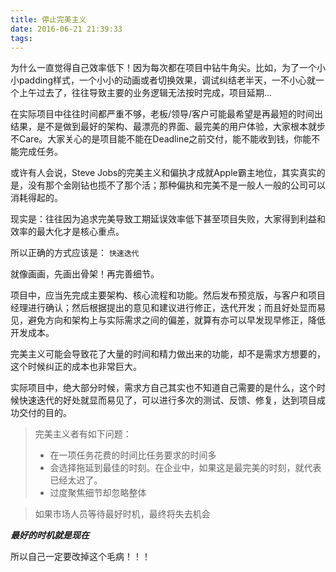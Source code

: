 ```yaml
---
title: 停止完美主义
date: 2016-06-21 21:39:33
tags:
---
```



为什么一直觉得自己效率低下！因为每次都在项目中钻牛角尖。比如，为了一个小小padding样式，一个小小的动画或者切换效果，调试纠结老半天，一不小心就一个上午过去了，往往导致主要的业务逻辑无法按时完成，项目延期...

<!--more-->

在实际项目中往往时间都严重不够，老板/领导/客户可能最希望是再最短的时间出结果，是不是做到最好的架构、最漂亮的界面、最完美的用户体验，大家根本就步不Care。大家关心的是项目能不能在Deadline之前交付，能不能收到钱，你能不能完成任务。

或许有人会说，Steve Jobs的完美主义和偏执才成就Apple霸主地位，其实真实的是，没有那个金刚钻也揽不了那个活；那种偏执和完美不是一般人一般的公司可以消耗得起的。

现实是：往往因为追求完美导致工期延误效率低下甚至项目失败，大家得到利益和效率的最大化才是核心重点。

所以正确的方式应该是： `快速迭代`

就像画画，先画出骨架！再完善细节。

项目中，应当先完成主要架构、核心流程和功能。然后发布预览版，与客户和项目经理进行确认；然后根据提出的意见和建议进行修正，迭代开发；而且好处显而易见，避免方向和架构上与实际需求之间的偏差，就算有亦可以早发现早修正，降低开发成本。

完美主义可能会导致花了大量的时间和精力做出来的功能，却不是需求方想要的，这个时候纠正的成本也非常巨大。

实际项目中，绝大部分时候，需求方自己其实也不知道自己需要的是什么，这个时候快速迭代的好处就显而易见了，可以进行多次的测试、反馈、修复，达到项目成功交付的目的。

> 完美主义者有如下问题：
> * 在一项任务花费的时间比任务要求的时间多
> * 会选择拖延到最佳的时刻。在企业中，如果这是最完美的时刻，就代表已经太迟了。
> * 过度聚焦细节却忽略整体

> 如果市场人员等待最好时机，最终将失去机会

***最好的时机就是现在***

所以自己一定要改掉这个毛病！！！
